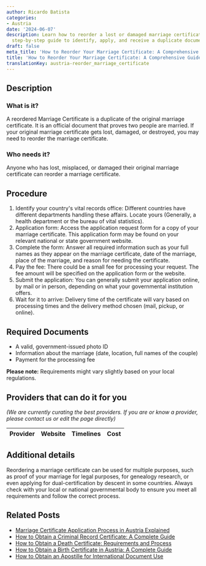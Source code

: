 ```yaml
---
author: Ricardo Batista
categories:
- Austria
date: '2024-06-07'
description: Learn how to reorder a lost or damaged marriage certificate. Follow our
  step-by-step guide to identify, apply, and receive a duplicate document.
draft: false
meta_title: 'How to Reorder Your Marriage Certificate: A Comprehensive Guide'
title: 'How to Reorder Your Marriage Certificate: A Comprehensive Guide'
translationKey: austria-reorder_marriage_certificate
---
```


## Description
### What is it?
A reordered Marriage Certificate is a duplicate of the original marriage certificate. It is an official document that proves two people are married. If your original marriage certificate gets lost, damaged, or destroyed, you may need to reorder the marriage certificate.

### Who needs it?
Anyone who has lost, misplaced, or damaged their original marriage certificate can reorder a marriage certificate.

## Procedure

1. Identify your country's vital records office: Different countries have different departments handling these affairs. Locate yours (Generally, a health department or the bureau of vital statistics).
2. Application form: Access the application request form for a copy of your marriage certificate. This application form may be found on your relevant national or state government website.
3. Complete the form: Answer all required information such as your full names as they appear on the marriage certificate, date of the marriage, place of the marriage, and reason for needing the certificate.
4. Pay the fee: There could be a small fee for processing your request. The fee amount will be specified on the application form or the website.
5. Submit the application: You can generally submit your application online, by mail or in person, depending on what your governmental institution offers.
6. Wait for it to arrive: Delivery time of the certificate will vary based on processing times and the delivery method chosen (mail, pickup, or online).

## Required Documents

- A valid, government-issued photo ID
- Information about the marriage (date, location, full names of the couple)
- Payment for the processing fee

**Please note:** Requirements might vary slightly based on your local regulations.

## Providers that can do it for you

_(We are currently curating the best providers. If you are or know a provider, please contact us or edit the page directly)_

| Provider        |     Website     |     Timelines    |       Cost      |
| :-------------: | :-------------: |  :-------------: | :-------------: |

## Additional details
Reordering a marriage certificate can be used for multiple purposes, such as proof of your marriage for legal purposes, for genealogy research, or even applying for dual-certification by descent in some countries. Always check with your local or national governmental body to ensure you meet all requirements and follow the correct process.


## Related Posts

- [Marriage Certificate Application Process in Austria Explained](https://tramitit.com/guides/austria/marriage_certificate_application/)
- [How to Obtain a Criminal Record Certificate: A Complete Guide](https://tramitit.com/guides/austria/criminal_record_certificate_application/)
- [How to Obtain a Death Certificate: Requirements and Process](https://tramitit.com/guides/austria/death_certificate_application/)
- [How to Obtain a Birth Certificate in Austria: A Complete Guide](https://tramitit.com/guides/austria/birth_certificate_application/)
- [How to Obtain an Apostille for International Document Use](https://tramitit.com/guides/austria/apostille_application/)